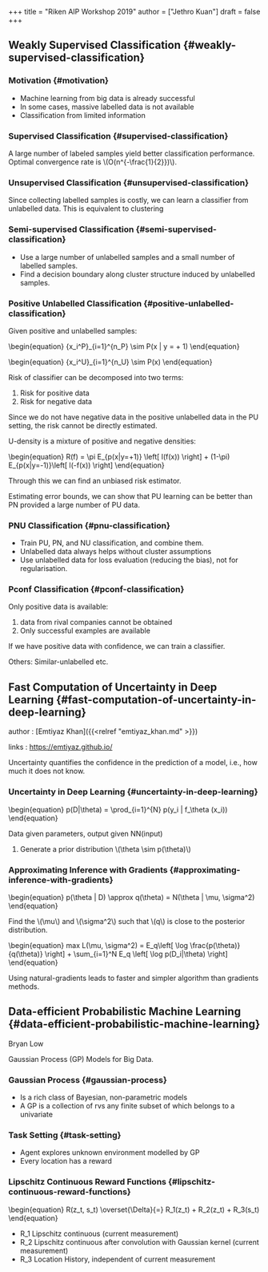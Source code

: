 +++
title = "Riken AIP Workshop 2019"
author = ["Jethro Kuan"]
draft = false
+++

## Weakly Supervised Classification {#weakly-supervised-classification}

### Motivation {#motivation}

- Machine learning from big data is already successful
- In some cases, massive labelled data is not available
- Classification from limited information

### Supervised Classification {#supervised-classification}

A large number of labeled samples yield better classification
performance.
Optimal convergence rate is \\(O(n^{-\frac{1}{2}})\\).

### Unsupervised Classification {#unsupervised-classification}

Since collecting labelled samples is costly, we can learn a classifier
from unlabelled data. This is equivalent to clustering

### Semi-supervised Classification {#semi-supervised-classification}

- Use a large number of unlabelled samples and a small number of
  labelled samples.
- Find a decision boundary along cluster structure induced by
  unlabelled samples.

### Positive Unlabelled Classification {#positive-unlabelled-classification}

Given positive and unlabelled samples:

\begin{equation}
{x_i^P}\_{i=1}^{n_P} \sim P(x | y = + 1)
\end{equation}

\begin{equation}
{x_i^U}\_{i=1}^{n_U} \sim P(x)
\end{equation}

Risk of classifier can be decomposed into two terms:

1.  Risk for positive data
2.  Risk for negative data

Since we do not have negative data in the positive unlabelled data in
the PU setting, the risk cannot be directly estimated.

U-density is a mixture of positive and negative densities:

\begin{equation}
R(f) = \pi E\_{p(x|y=+1)} \left[ l(f(x)) \right] + (1-\pi) E\_{p(x|y=-1)}\left[ l(-f(x)) \right]
\end{equation}

Through this we can find an unbiased risk estimator.

Estimating error bounds, we can show that PU learning can be better
than PN provided a large number of PU data.

### PNU Classification {#pnu-classification}

- Train PU, PN, and NU classification, and combine them.
- Unlabelled data always helps without cluster assumptions
- Use unlabelled data for loss evaluation (reducing the bias), not for
  regularisation.

### Pconf Classification {#pconf-classification}

Only positive data is available:

1.  data from rival companies cannot be obtained
2.  Only successful examples are available

If we have positive data with confidence, we can train a classifier.

Others: Similar-unlabelled etc.

## Fast Computation of Uncertainty in Deep Learning {#fast-computation-of-uncertainty-in-deep-learning}

author
: [Emtiyaz Khan]({{<relref "emtiyaz_khan.md" >}})

links
: <https://emtiyaz.github.io/>

Uncertainty quantifies the confidence in the prediction of a model,
i.e., how much it does not know.

### Uncertainty in Deep Learning {#uncertainty-in-deep-learning}

\begin{equation}
p(D|\theta) = \prod\_{i=1}^{N} p(y_i | f\_\theta (x_i))
\end{equation}

Data given parameters, output given NN(input)

1.  Generate a prior distribution \\(\theta \sim p(\theta)\\)

### Approximating Inference with Gradients {#approximating-inference-with-gradients}

\begin{equation}
p(\theta | D) \approx q(\theta) = N(\theta | \mu, \sigma^2)
\end{equation}

Find the \\(\mu\\) and \\(\sigma^2\\) such that \\(q\\) is close to the posterior distribution.

\begin{equation}
max L(\mu, \sigma^2) = E_q\left[ \log \frac{p(\theta)}{q(\theta)} \right] +
\sum\_{i=1}^N E_q \left[ \log p(D\_i|\theta) \right]
\end{equation}

Using natural-gradients leads to faster and simpler algorithm than
gradients methods.

## Data-efficient Probabilistic Machine Learning {#data-efficient-probabilistic-machine-learning}

Bryan Low

Gaussian Process (GP) Models for Big Data.

### Gaussian Process {#gaussian-process}

- Is a rich class of Bayesian, non-parametric models
- A GP is a collection of rvs any finite subset of which belongs to a
  univariate

### Task Setting {#task-setting}

- Agent explores unknown environment modelled by GP
- Every location has a reward

### Lipschitz Continuous Reward Functions {#lipschitz-continuous-reward-functions}

\begin{equation}
R(z_t, s_t) \overset{\Delta}{=} R_1(z_t) + R_2(z_t) + R_3(s_t)
\end{equation}

- R_1 Lipschitz continuous (current measurement)
- R_2 Lipschitz continuous after convolution with Gaussian kernel (current measurement)
- R_3 Location History, independent of current measurement
